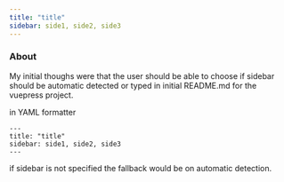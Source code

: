 ```yaml
---
title: "title"
sidebar: side1, side2, side3
---
```


### About

My initial thoughs were that the user should be able to choose if sidebar should be automatic detected or typed in initial README.md for the vuepress project.

in YAML formatter

    ---
    title: "title"
    sidebar: side1, side2, side3
    ---

if sidebar is not specified the fallback would be on automatic detection.
